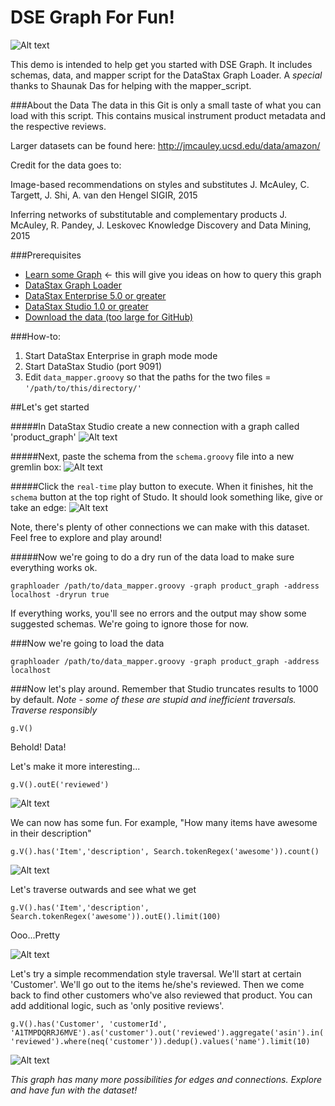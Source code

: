 # DSE Graph For Fun!
![Alt text](https://upload.wikimedia.org/wikipedia/en/d/d3/Datastax_Logo.png)

This demo is intended to help get you started with DSE Graph. It includes schemas, data, and mapper script for the DataStax Graph Loader. A *special* thanks to Shaunak Das for helping with the mapper_script.

###About the Data
The data in this Git is only a small taste of what you can load with this script. This contains musical instrument product metadata and the respective reviews.

Larger datasets can be found here: http://jmcauley.ucsd.edu/data/amazon/

Credit for the data goes to:

Image-based recommendations on styles and substitutes
J. McAuley, C. Targett, J. Shi, A. van den Hengel
SIGIR, 2015


Inferring networks of substitutable and complementary products
J. McAuley, R. Pandey, J. Leskovec
Knowledge Discovery and Data Mining, 2015


###Prerequisites
* [Learn some Graph](https://academy.datastax.com/courses/ds330-datastax-enterprise-graph) <- this will give you ideas on how to query this graph
* [DataStax Graph Loader](https://academy.datastax.com/downloads/download-drivers)
* [DataStax Enterprise 5.0 or greater](https://www.datastax.com/downloads)
* [DataStax Studio 1.0 or greater](https://www.datastax.com/downloads)
* [Download the data (too large for GitHub)](https://drive.google.com/folderview?id=0B2STJKKPFt84WF8xUThYV0FKU2s&usp=sharing)


###How-to:
1. Start DataStax Enterprise in graph mode mode
2. Start DataStax Studio (port 9091)
3. Edit ```data_mapper.groovy``` so that the paths for the two files = `'/path/to/this/directory/'`

##Let's get started

#####In DataStax Studio create a new connection with a graph called 'product_graph'
![Alt text](http://i.imgur.com/zNrR722.png)

#####Next, paste the schema from the `schema.groovy` file into a new gremlin box:
![Alt text](http://i.imgur.com/HvcCyio.png)

#####Click the `real-time` play button to execute. When it finishes, hit the `schema` button at the top right of Studo. It should look something like, give or take an edge:
![Alt text](http://i.imgur.com/TF7b3lI.png)

Note, there's plenty of other connections we can make with this dataset. Feel free to explore and play around!


#####Now we're going to do a dry run of the data load to make sure everything works ok.


`graphloader /path/to/data_mapper.groovy -graph product_graph -address localhost -dryrun true`

If everything works, you'll see no errors and the output may show some suggested schemas. We're going to ignore those for now.

###Now we're going to load the data

`graphloader /path/to/data_mapper.groovy -graph product_graph -address localhost`


###Now let's play around. Remember that Studio truncates results to 1000 by default.
*Note - some of these are stupid and inefficient traversals. Traverse responsibly*


`g.V()`

Behold! Data!

Let's make it more interesting...

`g.V().outE('reviewed')`

![Alt text](http://i.imgur.com/qHn7lBx.png)

We can now has some fun. For example, "How many items have awesome in their description"

`g.V().has('Item','description', Search.tokenRegex('awesome')).count()`

![Alt text](http://i.imgur.com/q5NFvnC.png)

Let's traverse outwards and see what we get

`g.V().has('Item','description', Search.tokenRegex('awesome')).outE().limit(100)`

Ooo...Pretty

![Alt text](http://i.imgur.com/zGJJnG2.png)

Let's try a simple recommendation style traversal. We'll start at certain 'Customer'. We'll go out to the items he/she's reviewed. Then we come back to find other customers who've also reviewed that product. You can add additional logic, such as 'only positive reviews'.

`g.V().has('Customer', 'customerId', 'A1TMPDQRRJ6MVE').as('customer').out('reviewed').aggregate('asin').in('reviewed').where(neq('customer')).dedup().values('name').limit(10)`

![Alt text](http://i.imgur.com/YSJye4f.png)

*This graph has many more possibilities for edges and connections. Explore and have fun with the dataset!*
